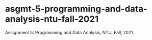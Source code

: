 # asgmt-5-programming-and-data-analysis-ntu-fall-2021
Assignment 5: Programming and Data Analysis, NTU, Fall, 2021.
